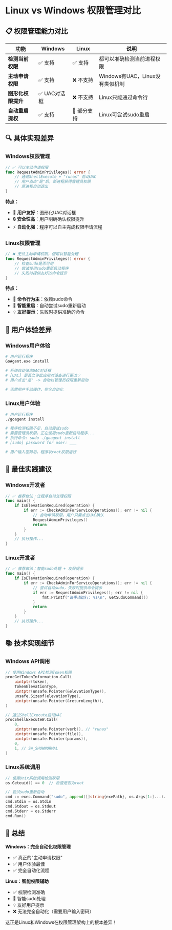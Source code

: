 # Linux vs Windows 权限管理对比

## 📋 权限管理能力对比

| 功能 | Windows | Linux | 说明 |
|------|---------|-------|------|
| **检测当前权限** | ✅ 支持 | ✅ 支持 | 都可以准确检测当前进程权限 |
| **主动申请权限** | ✅ 支持 | ❌ 不支持 | Windows有UAC，Linux没有类似机制 |
| **图形化权限提升** | ✅ UAC对话框 | ❌ 不支持 | Linux只能通过命令行 |
| **自动重启提权** | ✅ 支持 | 🔄 部分支持 | Linux可尝试sudo重启 |

## 🔍 具体实现差异

### Windows权限管理
```go
// ✅ 可以主动申请权限
func RequestAdminPrivileges() error {
    // 通过ShellExecute + "runas" 启动UAC
    // 用户点击"是"后，新进程获得管理员权限
    // 原进程自动退出
}
```

**特点：**
- 🎯 **用户友好**：图形化UAC对话框
- 🔒 **安全性高**：用户明确确认权限提升
- ⚡ **自动化强**：程序可以自主完成权限申请流程

### Linux权限管理
```go
// ❌ 无法主动申请权限，但可以智能处理
func RequestAdminPrivileges() error {
    // 检查sudo是否可用
    // 尝试使用sudo重新启动程序
    // 失败时提供友好的命令提示
}
```

**特点：**
- 📝 **命令行为主**：依赖sudo命令
- 🔄 **智能重启**：自动尝试sudo重新启动
- 💡 **友好提示**：失败时提供准确的命令

## 🚀 用户体验差异

### Windows用户体验
```bash
# 用户运行程序
GoAgent.exe install

# 系统自动弹出UAC对话框
# [UAC] 是否允许此应用对设备进行更改？
# 用户点击"是" -> 自动以管理员权限重新启动

# 无需用户手动操作，完全自动化
```

### Linux用户体验
```bash
# 用户运行程序
./goagent install

# 程序检测权限不足，自动尝试sudo
# 需要管理员权限，正在使用sudo重新启动程序...
# 执行命令: sudo ./goagent install
# [sudo] password for user: ___

# 用户输入密码后，程序以root权限运行
```

## 🎯 最佳实践建议

### Windows开发者
```go
// ✅ 推荐做法：让程序自动处理权限
func main() {
    if IsElevationRequired(operation) {
        if err := CheckAdminForServiceOperations(); err != nil {
            // 自动申请权限，用户只需点击UAC确认
            RequestAdminPrivileges()
            return
        }
    }
    // 执行操作...
}
```

### Linux开发者
```go
// ✅ 推荐做法：智能sudo处理 + 友好提示
func main() {
    if IsElevationRequired(operation) {
        if err := CheckAdminForServiceOperations(); err != nil {
            // 尝试自动sudo，失败时提供命令提示
            if err := RequestAdminPrivileges(); err != nil {
                fmt.Printf("请手动运行: %s\n", GetSudoCommand())
            }
            return
        }
    }
    // 执行操作...
}
```

## 📚 技术实现细节

### Windows API调用
```go
// 使用Windows API检测Token权限
procGetTokenInformation.Call(
    uintptr(token),
    TokenElevationType,
    uintptr(unsafe.Pointer(&elevationType)),
    unsafe.Sizeof(elevationType),
    uintptr(unsafe.Pointer(&returnLength)),
)

// 通过ShellExecute启动UAC
procShellExecuteW.Call(
    0,
    uintptr(unsafe.Pointer(verb)), // "runas"
    uintptr(unsafe.Pointer(file)),
    uintptr(unsafe.Pointer(params)),
    0,
    1, // SW_SHOWNORMAL
)
```

### Linux系统调用
```go
// 使用Unix系统调用检测权限
os.Geteuid() == 0  // 检查是否为root

// 尝试sudo重新启动
cmd := exec.Command("sudo", append([]string{exePath}, os.Args[1:]...)...)
cmd.Stdin = os.Stdin
cmd.Stdout = os.Stdout
cmd.Stderr = os.Stderr
cmd.Run()
```

## 🎯 总结

**Windows：完全自动化权限管理**
- ✅ 真正的"主动申请权限"
- ✅ 用户体验最佳
- ✅ 完全自动化流程

**Linux：智能权限辅助**
- ✅ 权限检测准确
- 🔄 智能sudo处理
- 💡 友好用户提示
- ❌ 无法完全自动化（需要用户输入密码）

这正是Linux和Windows在权限管理架构上的根本差异！
